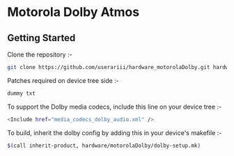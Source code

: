 Motorola Dolby Atmos
====================

Getting Started
---------------
Clone the repository :-

```bash
git clone https://github.com/userariii/hardware_motorolaDolby.git hardware/motorolaDolby
```

Patches required on device tree side :-

```bash
dummy txt
```

To support the Dolby media codecs, include this line on your device tree :-

```bash
<Include href="media_codecs_dolby_audio.xml" />
```

To build, inherit the dolby config by adding this in your device's makefile :-

```bash
$(call inherit-product, hardware/motorolaDolby/dolby-setup.mk)
```